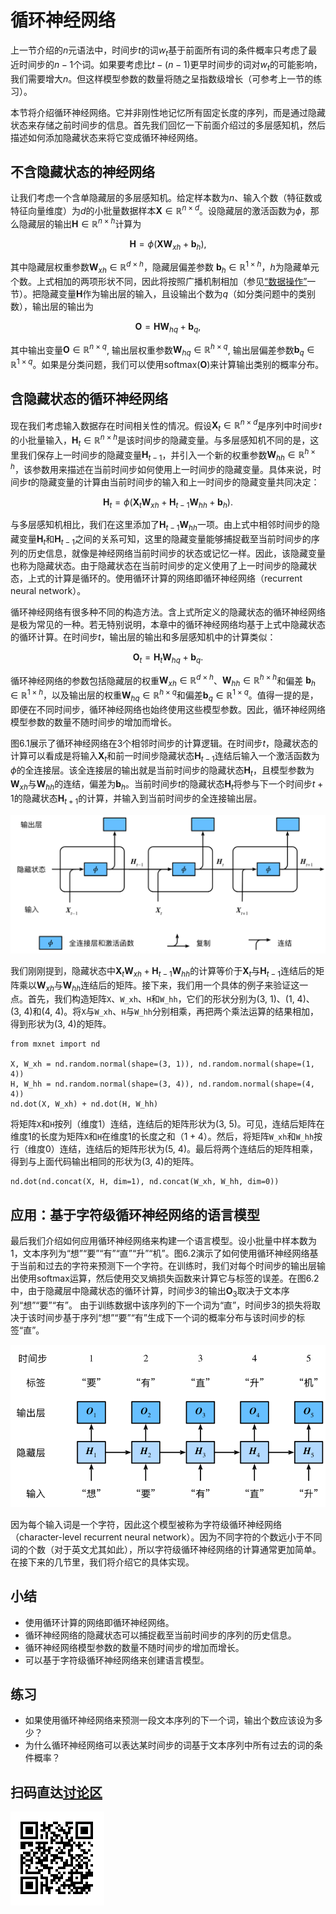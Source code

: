 # 循环神经网络

上一节介绍的$n$元语法中，时间步$t$的词$w_t$基于前面所有词的条件概率只考虑了最近时间步的$n-1$个词。如果要考虑比$t-(n-1)$更早时间步的词对$w_t$的可能影响，我们需要增大$n$。但这样模型参数的数量将随之呈指数级增长（可参考上一节的练习）。

本节将介绍循环神经网络。它并非刚性地记忆所有固定长度的序列，而是通过隐藏状态来存储之前时间步的信息。首先我们回忆一下前面介绍过的多层感知机，然后描述如何添加隐藏状态来将它变成循环神经网络。


## 不含隐藏状态的神经网络

让我们考虑一个含单隐藏层的多层感知机。给定样本数为$n$、输入个数（特征数或特征向量维度）为$d$的小批量数据样本$\boldsymbol{X} \in \mathbb{R}^{n \times d}$。设隐藏层的激活函数为$\phi$，那么隐藏层的输出$\boldsymbol{H} \in \mathbb{R}^{n \times h}$计算为

$$\boldsymbol{H} = \phi(\boldsymbol{X} \boldsymbol{W}_{xh} + \boldsymbol{b}_h),$$

其中隐藏层权重参数$\boldsymbol{W}_{xh} \in \mathbb{R}^{d \times h}$，隐藏层偏差参数 $\boldsymbol{b}_h \in \mathbb{R}^{1 \times h}$，$h$为隐藏单元个数。上式相加的两项形状不同，因此将按照广播机制相加（参见[“数据操作”](../chapter_prerequisite/ndarray.md)一节）。把隐藏变量$\boldsymbol{H}$作为输出层的输入，且设输出个数为$q$（如分类问题中的类别数），输出层的输出为

$$\boldsymbol{O} = \boldsymbol{H} \boldsymbol{W}_{hq} + \boldsymbol{b}_q,$$

其中输出变量$\boldsymbol{O} \in \mathbb{R}^{n \times q}$, 输出层权重参数$\boldsymbol{W}_{hq} \in \mathbb{R}^{h \times q}$, 输出层偏差参数$\boldsymbol{b}_q \in \mathbb{R}^{1 \times q}$。如果是分类问题，我们可以使用$\text{softmax}(\boldsymbol{O})$来计算输出类别的概率分布。


## 含隐藏状态的循环神经网络

现在我们考虑输入数据存在时间相关性的情况。假设$\boldsymbol{X}_t \in \mathbb{R}^{n \times d}$是序列中时间步$t$的小批量输入，$\boldsymbol{H}_t  \in \mathbb{R}^{n \times h}$是该时间步的隐藏变量。与多层感知机不同的是，这里我们保存上一时间步的隐藏变量$\boldsymbol{H}_{t-1}$，并引入一个新的权重参数$\boldsymbol{W}_{hh} \in \mathbb{R}^{h \times h}$，该参数用来描述在当前时间步如何使用上一时间步的隐藏变量。具体来说，时间步$t$的隐藏变量的计算由当前时间步的输入和上一时间步的隐藏变量共同决定：

$$\boldsymbol{H}_t = \phi(\boldsymbol{X}_t \boldsymbol{W}_{xh} + \boldsymbol{H}_{t-1} \boldsymbol{W}_{hh}  + \boldsymbol{b}_h).$$

与多层感知机相比，我们在这里添加了$\boldsymbol{H}_{t-1} \boldsymbol{W}_{hh}$一项。由上式中相邻时间步的隐藏变量$\boldsymbol{H}_t$和$\boldsymbol{H}_{t-1}$之间的关系可知，这里的隐藏变量能够捕捉截至当前时间步的序列的历史信息，就像是神经网络当前时间步的状态或记忆一样。因此，该隐藏变量也称为隐藏状态。由于隐藏状态在当前时间步的定义使用了上一时间步的隐藏状态，上式的计算是循环的。使用循环计算的网络即循环神经网络（recurrent neural network）。

循环神经网络有很多种不同的构造方法。含上式所定义的隐藏状态的循环神经网络是极为常见的一种。若无特别说明，本章中的循环神经网络均基于上式中隐藏状态的循环计算。在时间步$t$，输出层的输出和多层感知机中的计算类似：

$$\boldsymbol{O}_t = \boldsymbol{H}_t \boldsymbol{W}_{hq} + \boldsymbol{b}_q.$$

循环神经网络的参数包括隐藏层的权重$\boldsymbol{W}_{xh} \in \mathbb{R}^{d \times h}$、$\boldsymbol{W}_{hh} \in \mathbb{R}^{h \times h}$和偏差 $\boldsymbol{b}_h \in \mathbb{R}^{1 \times h}$，以及输出层的权重$\boldsymbol{W}_{hq} \in \mathbb{R}^{h \times q}$和偏差$\boldsymbol{b}_q \in \mathbb{R}^{1 \times q}$。值得一提的是，即便在不同时间步，循环神经网络也始终使用这些模型参数。因此，循环神经网络模型参数的数量不随时间步的增加而增长。

图6.1展示了循环神经网络在3个相邻时间步的计算逻辑。在时间步$t$，隐藏状态的计算可以看成是将输入$\boldsymbol{X}_t$和前一时间步隐藏状态$\boldsymbol{H}_{t-1}$连结后输入一个激活函数为$\phi$的全连接层。该全连接层的输出就是当前时间步的隐藏状态$\boldsymbol{H}_t$，且模型参数为$\boldsymbol{W}_{xh}$与$\boldsymbol{W}_{hh}$的连结，偏差为$\boldsymbol{b}_h$。当前时间步$t$的隐藏状态$\boldsymbol{H}_t$将参与下一个时间步$t+1$的隐藏状态$\boldsymbol{H}_{t+1}$的计算，并输入到当前时间步的全连接输出层。

![含隐藏状态的循环神经网络](../img/rnn.svg)

我们刚刚提到，隐藏状态中$\boldsymbol{X}_t \boldsymbol{W}_{xh} + \boldsymbol{H}_{t-1} \boldsymbol{W}_{hh}$的计算等价于$\boldsymbol{X}_t$与$\boldsymbol{H}_{t-1}$连结后的矩阵乘以$\boldsymbol{W}_{xh}$与$\boldsymbol{W}_{hh}$连结后的矩阵。接下来，我们用一个具体的例子来验证这一点。首先，我们构造矩阵`X`、`W_xh`、`H`和`W_hh`，它们的形状分别为(3, 1)、(1, 4)、(3, 4)和(4, 4)。将`X`与`W_xh`、`H`与`W_hh`分别相乘，再把两个乘法运算的结果相加，得到形状为(3, 4)的矩阵。

```{.python .input  n=1}
from mxnet import nd

X, W_xh = nd.random.normal(shape=(3, 1)), nd.random.normal(shape=(1, 4))
H, W_hh = nd.random.normal(shape=(3, 4)), nd.random.normal(shape=(4, 4))
nd.dot(X, W_xh) + nd.dot(H, W_hh)
```

将矩阵`X`和`H`按列（维度1）连结，连结后的矩阵形状为(3, 5)。可见，连结后矩阵在维度1的长度为矩阵`X`和`H`在维度1的长度之和（$1+4$）。然后，将矩阵`W_xh`和`W_hh`按行（维度0）连结，连结后的矩阵形状为(5, 4)。最后将两个连结后的矩阵相乘，得到与上面代码输出相同的形状为(3, 4)的矩阵。

```{.python .input  n=2}
nd.dot(nd.concat(X, H, dim=1), nd.concat(W_xh, W_hh, dim=0))
```

## 应用：基于字符级循环神经网络的语言模型

最后我们介绍如何应用循环神经网络来构建一个语言模型。设小批量中样本数为1，文本序列为“想”“要”“有”“直”“升”“机”。图6.2演示了如何使用循环神经网络基于当前和过去的字符来预测下一个字符。在训练时，我们对每个时间步的输出层输出使用softmax运算，然后使用交叉熵损失函数来计算它与标签的误差。在图6.2中，由于隐藏层中隐藏状态的循环计算，时间步3的输出$\boldsymbol{O}_3$取决于文本序列“想”“要”“有”。 由于训练数据中该序列的下一个词为“直”，时间步3的损失将取决于该时间步基于序列“想”“要”“有”生成下一个词的概率分布与该时间步的标签“直”。

![基于字符级循环神经网络的语言模型。输入序列和标签序列分别为“想”“要”“有”“直”“升”和“要”“有”“直”“升”“机”](../img/rnn-train.svg)

因为每个输入词是一个字符，因此这个模型被称为字符级循环神经网络（character-level recurrent neural network）。因为不同字符的个数远小于不同词的个数（对于英文尤其如此），所以字符级循环神经网络的计算通常更加简单。在接下来的几节里，我们将介绍它的具体实现。


## 小结

* 使用循环计算的网络即循环神经网络。
* 循环神经网络的隐藏状态可以捕捉截至当前时间步的序列的历史信息。
* 循环神经网络模型参数的数量不随时间步的增加而增长。
* 可以基于字符级循环神经网络来创建语言模型。

## 练习

* 如果使用循环神经网络来预测一段文本序列的下一个词，输出个数应该设为多少？
* 为什么循环神经网络可以表达某时间步的词基于文本序列中所有过去的词的条件概率？



## 扫码直达[讨论区](https://discuss.gluon.ai/t/topic/6669)

![](../img/qr_rnn.svg)
